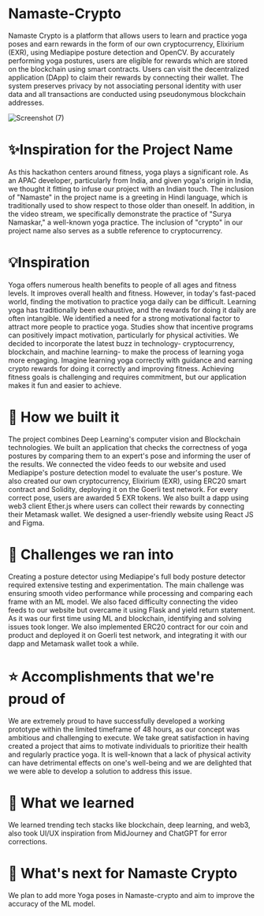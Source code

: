 # Namaste-Crypto
Namaste Crypto is a platform that allows users to learn and practice yoga poses and earn rewards in the form of our own cryptocurrency, Elixirium (EXR), using Mediapipe posture detection and OpenCV. By accurately performing yoga postures, users are eligible for rewards which are stored on the blockchain using smart contracts. Users can visit the decentralized application (DApp) to claim their rewards by connecting their wallet. The system preserves privacy by not associating personal identity with user data and all transactions are conducted using pseudonymous blockchain addresses.

![Screenshot (7)](https://user-images.githubusercontent.com/75663460/213910487-4a8338e7-4125-4650-b56a-b640b7b3fcc6.png)

# ✨Inspiration for the Project Name

As this hackathon centers around fitness, yoga plays a significant role. As an APAC developer, particularly from India, and given yoga's origin in India, we thought it fitting to infuse our project with an Indian touch. The inclusion of "Namaste" in the project name is a greeting in Hindi language, which is traditionally used to show respect to those older than oneself. In addition, in the video stream, we specifically demonstrate the practice of "Surya Namaskar," a well-known yoga practice. The inclusion of "crypto" in our project name also serves as a subtle reference to cryptocurrency.


# 💡Inspiration
Yoga offers numerous health benefits to people of all ages and fitness levels. It improves overall health and fitness. However, in today's fast-paced world, finding the motivation to practice yoga daily can be difficult. Learning yoga has traditionally been exhaustive, and the rewards for doing it daily are often intangible. We identified a need for a strong motivational factor to attract more people to practice yoga. Studies show that incentive programs can positively impact motivation, particularly for physical activities. We decided to incorporate the latest buzz in technology- cryptocurrency, blockchain, and machine learning- to make the process of learning yoga more engaging. Imagine learning yoga correctly with guidance and earning crypto rewards for doing it correctly and improving fitness. Achieving fitness goals is challenging and requires commitment, but our application makes it fun and easier to achieve.

# 🔧 How we built it
The project combines Deep Learning's computer vision and Blockchain technologies. We built an application that checks the correctness of yoga postures by comparing them to an expert's pose and informing the user of the results. We connected the video feeds to our website and used Mediapipe's posture detection model to evaluate the user's posture. We also created our own cryptocurrency, Elixirium (EXR), using ERC20 smart contract and Solidity, deploying it on the Goerli test network. For every correct pose, users are awarded 5 EXR tokens. We also built a dapp using web3 client Ether.js where users can collect their rewards by connecting their Metamask wallet. We designed a user-friendly website using React JS and Figma.

# 🏃 Challenges we ran into
Creating a posture detector using Mediapipe's full body posture detector required extensive testing and experimentation. The main challenge was ensuring smooth video performance while processing and comparing each frame with an ML model. We also faced difficulty connecting the video feeds to our website but overcame it using Flask and yield return statement. As it was our first time using ML and blockchain, identifying and solving issues took longer. We also implemented ERC20 contract for our coin and product and deployed it on Goerli test network, and integrating it with our dapp and Metamask wallet took a while.

# ⭐ Accomplishments that we're proud of
We are extremely proud to have successfully developed a working prototype within the limited timeframe of 48 hours, as our concept was ambitious and challenging to execute. We take great satisfaction in having created a project that aims to motivate individuals to prioritize their health and regularly practice yoga. It is well-known that a lack of physical activity can have detrimental effects on one's well-being and we are delighted that we were able to develop a solution to address this issue.

# 📝 What we learned
We learned trending tech stacks like blockchain, deep learning, and web3, also took UI/UX inspiration from MidJourney and ChatGPT for error corrections.

# 🎯 What's next for Namaste Crypto
We plan to add more Yoga poses in Namaste-crypto and aim to improve the accuracy of the ML model.
